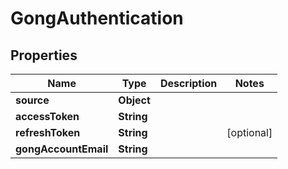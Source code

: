 

# GongAuthentication


## Properties

| Name | Type | Description | Notes |
|------------ | ------------- | ------------- | -------------|
|**source** | **Object** |  |  |
|**accessToken** | **String** |  |  |
|**refreshToken** | **String** |  |  [optional] |
|**gongAccountEmail** | **String** |  |  |



